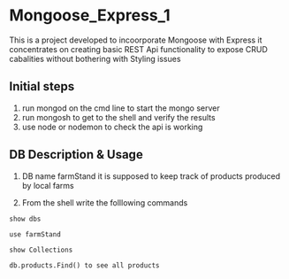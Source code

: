 # Mongoose_Express_1

This is a project developed to incoorporate Mongoose with Express
it concentrates on creating basic REST Api functionality to expose CRUD cabalities without bothering with Styling issues

## Initial steps

1. run mongod on the cmd line to start the mongo server
2. run mongosh to get to the shell and verify the results
3. use node or nodemon to check the api is working

## DB Description & Usage

1. DB name farmStand it is supposed to keep track of products produced by local farms

2. From the shell write the folllowing commands

`show dbs`

`use farmStand`

`show Collections`

`db.products.Find() to see all products`
